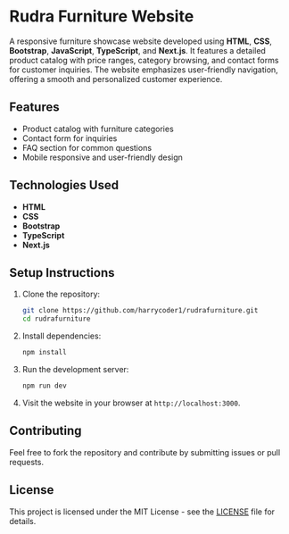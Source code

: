 # Rudra Furniture Website

A responsive furniture showcase website developed using **HTML**, **CSS**, **Bootstrap**, **JavaScript**, **TypeScript**, and **Next.js**. It features a detailed product catalog with price ranges, category browsing, and contact forms for customer inquiries. The website emphasizes user-friendly navigation, offering a smooth and personalized customer experience.

## Features

- Product catalog with furniture categories
- Contact form for inquiries
- FAQ section for common questions
- Mobile responsive and user-friendly design

## Technologies Used

- **HTML**
- **CSS**
- **Bootstrap**
- **TypeScript**
- **Next.js**

## Setup Instructions

1. Clone the repository:

   ```bash
   git clone https://github.com/harrycoder1/rudrafurniture.git
   cd rudrafurniture
   ```

2. Install dependencies:

   ```bash
   npm install
   ```

3. Run the development server:

   ```bash
   npm run dev
   ```

4. Visit the website in your browser at `http://localhost:3000`.

## Contributing

Feel free to fork the repository and contribute by submitting issues or pull requests.

## License

This project is licensed under the MIT License - see the [LICENSE](LICENSE) file for details.

